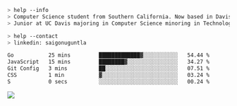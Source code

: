````bash
> help --info
> Computer Science student from Southern California. Now based in Davis, CA.
> Junior at UC Davis majoring in Computer Science minoring in Technology Management.
````

````bash
> help --contact
> linkedin: saigonuguntla
````

<!--START_SECTION:waka-->

```txt
Go           25 mins         █████████████▓░░░░░░░░░░░   54.44 %
JavaScript   15 mins         ████████▓░░░░░░░░░░░░░░░░   34.27 %
Git Config   3 mins          ██░░░░░░░░░░░░░░░░░░░░░░░   07.51 %
CSS          1 min           ▓░░░░░░░░░░░░░░░░░░░░░░░░   03.24 %
S            0 secs          ░░░░░░░░░░░░░░░░░░░░░░░░░   00.24 %
```

<!--END_SECTION:waka-->

![](https://komarev.com/ghpvc/?username=saigonu&color=6A8AFF)